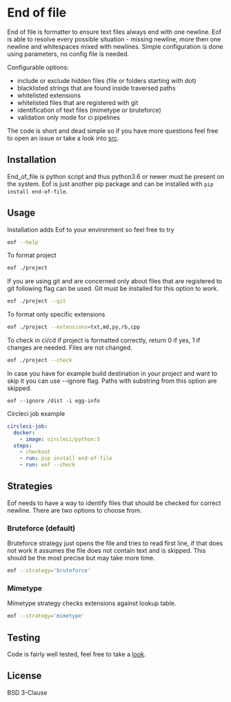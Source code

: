 # End of file
End of file is formatter to ensure text files always end with one newline. Eof is able to resolve every possible situation - missing newline, more then one newline and whitespaces mixed with newlines. Simple configuration is done using parameters, no config file is needed.

Configurable options:
 - include or exclude hidden files (file or folders starting with dot)
 - blacklisted strings that are found inside traversed paths
 - whitelisted extensions
 - whitelisted files that are registered with git
 - identification of text files (mimetype or bruteforce)
 - validation only mode for ci pipelines

The code is short and dead simple so if you have more questions feel free to open an issue or take a look into [src](https://github.com/Keeo/end-of-file/blob/master/src/end_of_file/__init__.py).

## Installation

End_of_file is python script and thus python3.6 or newer must be present on the system. Eof is just another pip package and can be installed with `pip install end-of-file`.

## Usage

Installation adds Eof to your environment so feel free to try
```sh
eof --help
```

To format project
```sh
eof ./project
```

If you are using git and are concerned only about files that are registered to git following flag can be used. Git must be installed for this option to work.
```sh
eof ./project --git
```

To format only specific extensions
```sh
eof ./project --extensions=txt,md,py,rb,cpp
```

To check in ci/cd if project is formatted correctly, return 0 if yes, 1 if changes are needed. Files are not changed.
```sh
eof ./project --check
```

In case you have for example build destination in your project and want to skip it you can use --ignore flag. Paths with substring from this option are skipped.
```
eof --ignore /dist -i egg-info
```

Circleci job example
```yaml
circleci-job:
  docker:
    - image: circleci/python:3
  steps:
    - checkout
    - run: pip install end-of-file
    - run: eof --check
```

## Strategies
Eof needs to have a way to identify files that should be checked for correct newline. There are two options to choose from.

### Bruteforce (default)
Bruteforce strategy just opens the file and tries to read first line, if that does not work it assumes the file does not contain text and is skipped. This should be the most precise but may take more time.

```sh
eof --strategy='bruteforce'
```

### Mimetype
Mimetype strategy checks extensions against lookup table.

```sh
eof --strategy='mimetype'
```

## Testing
Code is fairly well tested, feel free to take a [look](https://github.com/Keeo/end-of-file/tree/master/tests).

## License
BSD 3-Clause
